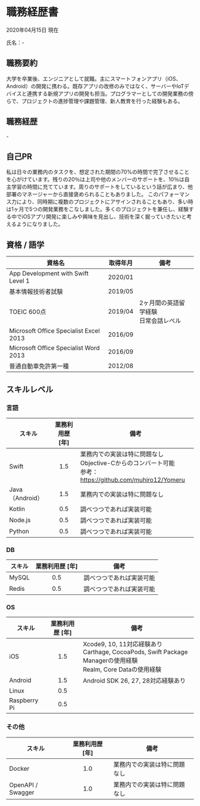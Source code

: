 # 職務経歴書

2020年04月15日 現在

氏名：-

## 職務要約

大学を卒業後、エンジニアとして就職。主にスマートフォンアプリ（iOS、Android）の開発に携わる。既存アプリの改修のみではなく、サーバーやIoTデバイスと連携する新規アプリの開発も担当。プログラマーとしての開発業務の傍らで、プロジェクトの進捗管理や課題管理、新人教育を行った経験もある。

## 職務経歴

\-

## 自己PR

私は日々の業務内のタスクを、想定された期間の70%の時間で完了させることを心がけています。残りの20％は上司や他のメンバーのサポートを、10％は自主学習の時間に充てています。周りのサポートをしているという話が広まり、他部署のマネージャーから直接褒められることもありました。
このパフォーマンス力により、同時期に複数のプロジェクトにアサインされることもあり、多い時は1ヶ月で5つの開発業務をこなしました。多くのプロジェクトを兼任し、経験する中でiOSアプリ開発に楽しみや興味を見出し、技術を深く掘っていきたいと考えるようになりました。

## 資格 / 語学

|資格名|取得年月|備考|
|-|-|-|
|App Development with Swift Level 1|2020/01||
|基本情報技術者試験|2019/05||
|TOEIC 600点|2019/04|2ヶ月間の英語留学経験<br>日常会話レベル|
|Microsoft Office Specialist Excel 2013|2016/09||
|Microsoft Office Specialist Word 2013|2016/09||
|普通自動車免許第一種|2012/08||

## スキルレベル

### 言語

|スキル|業務利用歴 [年]|備考|
|-|:-:|-|
|Swift|1.5|業務内での実装は特に問題なし<br>Objective-Cからのコンバート可能<br>参考：https://github.com/muhiro12/Yomeru|
|Java（Android）|1.5|業務内での実装は特に問題なし|
|Kotlin|0.5|調べつつであれば実装可能|
|Node.js|0.5|調べつつであれば実装可能|
|Python|0.5|調べつつであれば実装可能|

### DB

|スキル|業務利用歴 [年]|備考|
|-|:-:|-|
|MySQL|0.5|調べつつであれば実装可能|
|Redis|0.5|調べつつであれば実装可能|

### OS

|スキル|業務利用歴 [年]|備考|
|-|:-:|-|
|iOS|1.5|Xcode9, 10, 11対応経験あり<br>Carthage, CocoaPods, Swift Package Managerの使用経験<br>Realm, Core Dataの使用経験|
|Android|1.5|Android SDK 26, 27, 28対応経験あり|
|Linux|0.5||
|Raspberry Pi|0.5||

### その他

|スキル|業務利用歴 [年]|備考|
|-|:-:|-|
|Docker|1.0|業務内での実装は特に問題なし|
|OpenAPI / Swagger|1.0|業務内での実装は特に問題なし|
